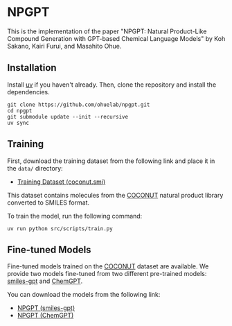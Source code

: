 # NPGPT

This is the implementation of the paper "NPGPT: Natural Product-Like Compound Generation with GPT-based Chemical Language Models" by Koh Sakano, Kairi Furui, and Masahito Ohue.

## Installation

Install [uv](https://docs.astral.sh/uv/getting-started/installation/) if you haven't already. Then, clone the repository and install the dependencies.

```shell
git clone https://github.com/ohuelab/npgpt.git
cd npgpt
git submodule update --init --recursive
uv sync
```

## Training

First, download the training dataset from the following link and place it in the `data/` directory:

- [Training Dataset (coconut.smi)](https://drive.google.com/file/d/1UUnBz_WdLnVvx40Fe4Sf-yAQ_1vTJc0x/view?usp=sharing)

This dataset contains molecules from the [COCONUT](https://coconut.naturalproducts.net/) natural product library converted to SMILES format.

To train the model, run the following command:

```shell
uv run python src/scripts/train.py
```

## Fine-tuned Models

Fine-tuned models trained on the [COCONUT](https://coconut.naturalproducts.net/) dataset are available. We provide two models fine-tuned from two different pre-trained models: [smiles-gpt](https://doi.org/10.33774/chemrxiv-2021-5fwjd) and [ChemGPT](https://doi.org/10.1038/s42256-023-00740-3).

You can download the models from the following link:

- [NPGPT (smiles-gpt)](https://drive.google.com/drive/folders/1olCPouDkaJ2OBdNaM-G7IU8T6fBpvPMy?usp=drive_link)
- [NPGPT (ChemGPT)](https://drive.google.com/drive/folders/1P7g4x62PDBWQn5GoIbIJBCBHPE84kIOu?usp=drive_link)
